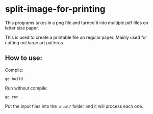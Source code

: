 # split-image-for-printing

This programs takes in a png file and turned it into multiple pdf files on letter size paper.

This is used to create a printable file on regular paper. Mainly used for cutting out large art patterns.

## How to use:

Compile:
```
go build .
```

Run without compile:
```
go run .
```

Put the input files into the `input/` folder and it will process each one.